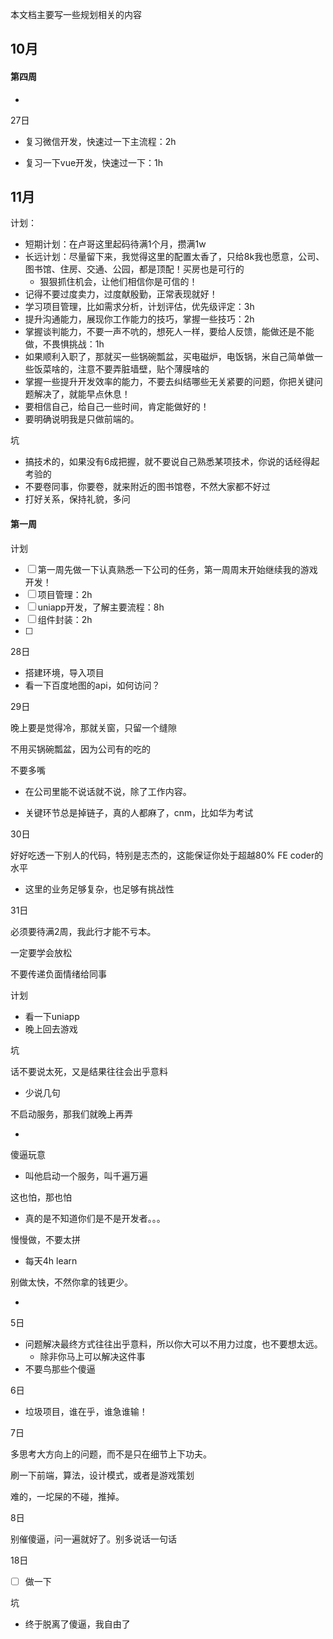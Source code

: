本文档主要写一些规划相关的内容

## 10月

#### 第四周

- 



27日

- 复习微信开发，快速过一下主流程：2h

- 复习一下vue开发，快速过一下：1h




## 11月

计划：

- 短期计划：在卢哥这里起码待满1个月，攒满1w
- 长远计划：尽量留下来，我觉得这里的配置太香了，只给8k我也愿意，公司、图书馆、住房、交通、公园，都是顶配！买房也是可行的
  - 狠狠抓住机会，让他们相信你是可信的！
- 记得不要过度卖力，过度献殷勤，正常表现就好！
- 学习项目管理，比如需求分析，计划评估，优先级评定：3h
- 提升沟通能力，展现你工作能力的技巧，掌握一些技巧：2h
- 掌握谈判能力，不要一声不吭的，想死人一样，要给人反馈，能做还是不能做，不畏惧挑战：1h
- 如果顺利入职了，那就买一些锅碗瓢盆，买电磁炉，电饭锅，米自己简单做一些饭菜啥的，注意不要弄脏墙壁，贴个薄膜啥的
- 掌握一些提升开发效率的能力，不要去纠结哪些无关紧要的问题，你把关键问题解决了，就能早点休息！
- 要相信自己，给自己一些时间，肯定能做好的！
- 要明确说明我是只做前端的。

坑

- 搞技术的，如果没有6成把握，就不要说自己熟悉某项技术，你说的话经得起考验的
- 不要卷同事，你要卷，就来附近的图书馆卷，不然大家都不好过
- 打好关系，保持礼貌，多问



#### 第一周

计划

- [ ] 第一周先做一下认真熟悉一下公司的任务，第一周周末开始继续我的游戏开发！
- [ ] 项目管理：2h
- [ ] uniapp开发，了解主要流程：8h
- [ ] 组件封装：2h
- [ ] 

28日

- 搭建环境，导入项目
- 看一下百度地图的api，如何访问？



29日

晚上要是觉得冷，那就关窗，只留一个缝隙

不用买锅碗瓢盆，因为公司有的吃的

不要多嘴

- 在公司里能不说话就不说，除了工作内容。

- 关键环节总是掉链子，真的人都麻了，cnm，比如华为考试



30日

好好吃透一下别人的代码，特别是志杰的，这能保证你处于超越80% FE coder的水平

- 这里的业务足够复杂，也足够有挑战性



31日

必须要待满2周，我此行才能不亏本。

一定要学会放松

不要传递负面情绪给同事





计划

- 看一下uniapp
- 晚上回去游戏

坑

话不要说太死，又是结果往往会出乎意料

- 少说几句

不启动服务，那我们就晚上再弄

- 

傻逼玩意

- 叫他启动一个服务，叫千遍万遍

这也怕，那也怕

- 真的是不知道你们是不是开发者。。。

慢慢做，不要太拼

- 每天4h learn

别做太快，不然你拿的钱更少。

- 



5日

- 问题解决最终方式往往出乎意料，所以你大可以不用力过度，也不要想太远。
  - 除非你马上可以解决这件事
- 不要鸟那些个傻逼



6日

- 垃圾项目，谁在乎，谁急谁输！



7日

多思考大方向上的问题，而不是只在细节上下功夫。

刷一下前端，算法，设计模式，或者是游戏策划

难的，一坨屎的不碰，推掉。



8日

别催傻逼，问一遍就好了。别多说话一句话





18日

- [ ] 做一下

坑

- 终于脱离了傻逼，我自由了

